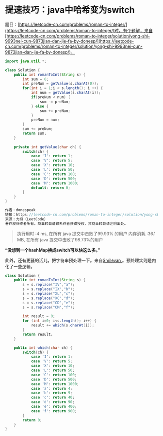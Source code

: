 # 提速技巧：java中哈希变为switch
题目：[https://leetcode-cn.com/problems/roman-to-integer/](https://leetcode-cn.com/problems/roman-to-integer/)时，有个题解，来自[https://leetcode-cn.com/problems/roman-to-integer/solution/yong-shi-9993nei-cun-9873jian-dan-jie-fa-by-donesp/](https://leetcode-cn.com/problems/roman-to-integer/solution/yong-shi-9993nei-cun-9873jian-dan-jie-fa-by-donesp/)。

```java
import java.util.*;

class Solution {
    public int romanToInt(String s) {
        int sum = 0;
        int preNum = getValue(s.charAt(0));
        for(int i = 1;i < s.length(); i ++) {
            int num = getValue(s.charAt(i));
            if(preNum < num) {
                sum -= preNum;
            } else {
                sum += preNum;
            }
            preNum = num;
        }
        sum += preNum;
        return sum;
    }
    
    private int getValue(char ch) {
        switch(ch) {
            case 'I': return 1;
            case 'V': return 5;
            case 'X': return 10;
            case 'L': return 50;
            case 'C': return 100;
            case 'D': return 500;
            case 'M': return 1000;
            default: return 0;
        }
    }
}

作者：donespeak
链接：https://leetcode-cn.com/problems/roman-to-integer/solution/yong-shi-9993nei-cun-9873jian-dan-jie-fa-by-donesp/
来源：力扣（LeetCode）
著作权归作者所有。商业转载请联系作者获得授权，非商业转载请注明出处。
```

> 执行用时 :4 ms, 在所有 java 提交中击败了99.93% 的用户
> 内存消耗 :36.1 MB, 在所有 java 提交中击败了98.73%的用户

**“没想到一个hashMap换成switch可以快这么多。”**

此外，还有更骚的活儿，把字符串预处理一下。来自[Smileyan
](https://leetcode-cn.com/u/blissful-svvirles/)。预处理实则是内化了一些逻辑。
```java
class Solution {
    public int romanToInt(String s) {
        s = s.replace("IV","a");
        s = s.replace("IX","b");
        s = s.replace("XL","c");
        s = s.replace("XC","d");
        s = s.replace("CD","e");
        s = s.replace("CM","f");
        
        int result = 0;
        for (int i=0; i<s.length(); i++) {
            result += which(s.charAt(i));
        }
        return result;
    }

    public int which(char ch) {
        switch(ch) {
            case 'I': return 1;
            case 'V': return 5;
            case 'X': return 10;
            case 'L': return 50;
            case 'C': return 100;
            case 'D': return 500;
            case 'M': return 1000;
            case 'a': return 4;
            case 'b': return 9;
            case 'c': return 40;
            case 'd': return 90;
            case 'e': return 400;
            case 'f': return 900;
        }
        return 0;
    }
}
```